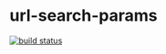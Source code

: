 url-search-params
=================

[![build status](https://secure.travis-ci.org/WebReflection/url-search-params.png)](http://travis-ci.org/WebReflection/url-search-params)

